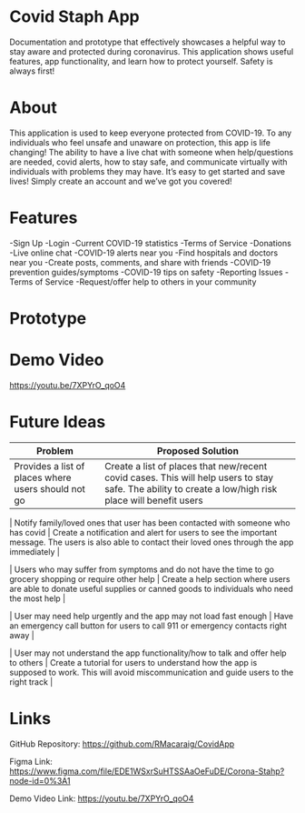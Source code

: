 # Covid Staph App
Documentation and prototype that effectively showcases a helpful way to stay aware and protected during coronavirus. This application shows useful features, app functionality, and learn how to protect yourself. Safety is always first! 

# About
This application is used to keep everyone protected from COVID-19. To any individuals who feel unsafe and unaware on protection, this app is life changing! The ability to have a live chat with someone when help/questions are needed, covid alerts, how to stay safe, and communicate virtually with individuals with problems they may have. It’s easy to get started and save lives! Simply create an account and we’ve got you covered!  

# Features
-Sign Up
-Login
-Current COVID-19 statistics
-Terms of Service
-Donations 
-Live online chat
-COVID-19 alerts near you
-Find hospitals and doctors near you 
-Create posts, comments, and share with friends
-COVID-19 prevention guides/symptoms 
-COVID-19 tips on safety
-Reporting Issues
-Terms of Service 
-Request/offer help to others in your community 

# Prototype


# Demo Video
https://youtu.be/7XPYrO_qoO4

# Future Ideas
| Problem  | Proposed Solution |
| ------------- | ------------- |
| Provides a list of places where users should not go | Create a list of places that new/recent covid cases. This will help users to stay safe. The ability to create a low/high risk place will benefit users  |

| Notify family/loved ones that user has been contacted with someone who has covid  | Create a notification and alert for users to see the important message. The users is also able to contact their loved ones through the app immediately  |


| Users who may suffer from symptoms and do not have the time to go grocery shopping or require other help  | Create a help section where users are able to donate useful supplies or canned goods to individuals who need the most help   |


| User may need help urgently and the app may not load fast enough | Have an emergency call button for users to call 911 or emergency contacts right away  |


| User may not understand the app functionality/how to talk and offer help to others  | Create a tutorial for users to understand how the app is supposed to work. This will avoid miscommunication and guide users to the right track  |


# Links
GitHub Repository:
https://github.com/RMacaraig/CovidApp

Figma Link:
https://www.figma.com/file/EDE1WSxrSuHTSSAaOeFuDE/Corona-Stahp?node-id=0%3A1

Demo Video Link:
https://youtu.be/7XPYrO_qoO4


